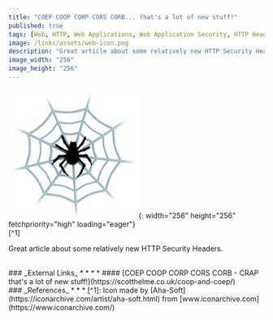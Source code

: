 ```yaml
---
title: "COEP COOP CORP CORS CORB... that's a lot of new stuff!"
published: true
tags: [Web, HTTP, Web Applications, Web Application Security, HTTP Headers, Security Headers]
image: /links/assets/web-icon.png
description: "Great article about some relatively new HTTP Security Headers."
image_width: "256"
image_height: "256"
---
```


![](/links/assets/web-icon.png){: width="256" height="256" fetchpriority="high" loading="eager"}
<br>
[^1]

Great article about some relatively new HTTP Security Headers.

<br>
### _External Links_
* * *
* #### [COEP COOP CORP CORS CORB - CRAP that's a lot of new stuff!](https://scotthelme.co.uk/coop-and-coep/)

<br>
### _References_
* * *
[^1]: Icon made by [Aha-Soft](https://iconarchive.com/artist/aha-soft.html) from [www.iconarchive.com](https://www.iconarchive.com/)
